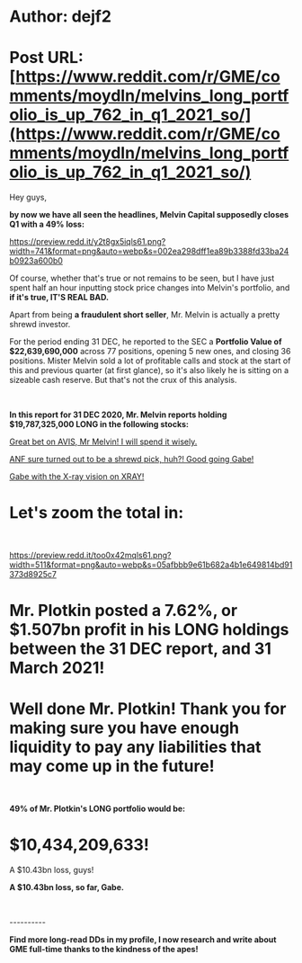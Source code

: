 # Author: dejf2
# Post URL: [https://www.reddit.com/r/GME/comments/moydln/melvins_long_portfolio_is_up_762_in_q1_2021_so/](https://www.reddit.com/r/GME/comments/moydln/melvins_long_portfolio_is_up_762_in_q1_2021_so/)


Hey guys,

**by now we have all seen the headlines, Melvin Capital supposedly closes Q1 with a 49% loss:**

https://preview.redd.it/y2t8gx5iqls61.png?width=741&format=png&auto=webp&s=002ea298dff1ea89b3388fd33ba24b0923a600b0

Of course, whether that's true or not remains to be seen, but I have just spent half an hour inputting stock price changes into Melvin's portfolio, and **if it's true, IT'S REAL BAD.**

Apart from being **a fraudulent short seller**, Mr. Melvin is actually a pretty shrewd investor.

For the period ending 31 DEC, he reported to the SEC a **Portfolio Value of $22,639,690,000** across 77 positions, opening 5 new ones, and closing 36 positions. Mister Melvin sold a lot of profitable calls and stock at the start of this and previous quarter (at first glance), so it's also likely he is sitting on a sizeable cash reserve. But that's not the crux of this analysis.

&#x200B;

**In this report for 31 DEC 2020, Mr. Melvin reports holding $19,787,325,000 LONG in the following stocks:**

[ Great bet on AVIS, Mr Melvin! I will spend it wisely. ](https://preview.redd.it/hr7vlwnjqls61.png?width=1237&format=png&auto=webp&s=9d11ea5b064f6069168c48e1867b6dbd4237f88a)

[ ANF sure turned out to be a shrewd pick, huh?! Good going Gabe! ](https://preview.redd.it/bpqj8hmkqls61.png?width=1123&format=png&auto=webp&s=c2d6405f9d8e2972112627d2ec3ef7e27846fb6d)

[ Gabe with the X-ray vision on XRAY! ](https://preview.redd.it/gz9g0mglqls61.png?width=1122&format=png&auto=webp&s=99162f28d1fb13527e5cea35954999970acfafa2)

# Let's zoom the total in:

&#x200B;

https://preview.redd.it/too0x42mqls61.png?width=511&format=png&auto=webp&s=05afbbb9e61b682a4b1e649814bd91373d8925c7

# Mr. Plotkin posted a 7.62%, or $1.507bn profit in his LONG holdings between the 31 DEC report, and 31 March 2021!

# Well done Mr. Plotkin! Thank you for making sure you have enough liquidity to pay any liabilities that may come up in the future!

&#x200B;

**49% of Mr. Plotkin's LONG portfolio would be:**

# $10,434,209,633!

A $10.43bn loss, guys!

**A $10.43bn loss, so far, Gabe.**

&#x200B;

\----------

**Find more long-read DDs in my profile, I now research and write about GME full-time thanks to the kindness of the apes!**